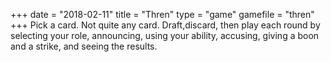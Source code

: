 +++
date = "2018-02-11"
title = "Thren"
type = "game"
gamefile = "thren"
+++
Pick a card. Not quite any card. Draft,discard, then play each round by selecting your role, announcing, using your ability, accusing, giving a boon and a strike, and seeing the results.
